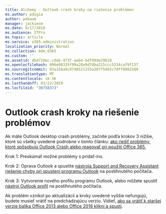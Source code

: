 ```yaml
---
title: Alchemy - Outlook crash kroky na riešenie problémov
ms.author: pdigia
author: pebaum
manager: jackiesm
ms.date: 9/17/2018
ms.audience: ITPro
ms.topic: article
ms.service: o365-administration
localization_priority: Normal
ms.collection: Adm_O365
ms.custom: ''
ms.assetid: dbd710ec-cdeb-473f-aab4-bdf99de29610
ms.openlocfilehash: 096e98335f99a28a9d7dba215ccc5334caf9f137
ms.sourcegitcommit: 03a156a9c9740521155a30775492c7dff0982588
ms.translationtype: MT
ms.contentlocale: sk-SK
ms.lasthandoff: 03/22/2019
ms.locfileid: "30758373"
---
```

# <a name="outlook-crash-troubleshooting-steps"></a>Outlook crash kroky na riešenie problémov

Ak máte Outlook desktop crash problémy, začnite podľa krokov 3 nižšie, ktoré sú všetky uvedené podrobne v tomto článku: [ako riešiť problémy, ktoré spôsobujú Outlook Crash alebo reagovať pri použití Office 365.](https://support.microsoft.com/help/2413813/how-to-troubleshoot-issues-that-cause-outlook-to-crash-or-hang-when-us)
  
Krok 1: Preskúmať možné problémy s pridať-ins.
  
Krok 2: Oprava Outlook a spustite [nástroja Support and Recovery Assistant riešenie chyby pri spustení programu Outlook](https://aka.ms/SaRA-OutlookWontStart) na postihnutého počítača. 
  
Krok 3: Vytvorenie nového profilu programu Outlook, alebo môžete spustiť [nástroj Outlook profil](https://aka.ms/SaRA-OutlookSetupProfile) na postihnutého počítača. 
  
Ak problém vznikol po aktualizácii a kroky uvedené vyššie nefungujú, budete musieť vrátiť na predchádzajúcu verziu. Vidieť, [ako sa vrátiť k staršej verzie balíka Office 2013 alebo Office 2016 klikni a spusti](https://support.microsoft.com/help/2770432).
  

